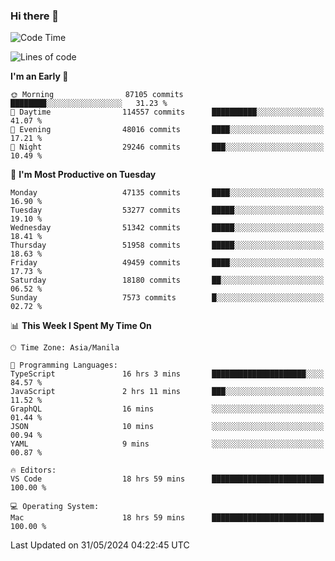 ### Hi there 👋

<!--START_SECTION:waka-->
![Code Time](http://img.shields.io/badge/Code%20Time-5%2C207%20hrs%2059%20mins-blue)

![Lines of code](https://img.shields.io/badge/From%20Hello%20World%20I%27ve%20Written-119.9%20million%20lines%20of%20code-blue)

**I'm an Early 🐤** 

```text
🌞 Morning                87105 commits       ████████░░░░░░░░░░░░░░░░░   31.23 % 
🌆 Daytime                114557 commits      ██████████░░░░░░░░░░░░░░░   41.07 % 
🌃 Evening                48016 commits       ████░░░░░░░░░░░░░░░░░░░░░   17.21 % 
🌙 Night                  29246 commits       ███░░░░░░░░░░░░░░░░░░░░░░   10.49 % 
```
📅 **I'm Most Productive on Tuesday** 

```text
Monday                   47135 commits       ████░░░░░░░░░░░░░░░░░░░░░   16.90 % 
Tuesday                  53277 commits       █████░░░░░░░░░░░░░░░░░░░░   19.10 % 
Wednesday                51342 commits       █████░░░░░░░░░░░░░░░░░░░░   18.41 % 
Thursday                 51958 commits       █████░░░░░░░░░░░░░░░░░░░░   18.63 % 
Friday                   49459 commits       ████░░░░░░░░░░░░░░░░░░░░░   17.73 % 
Saturday                 18180 commits       ██░░░░░░░░░░░░░░░░░░░░░░░   06.52 % 
Sunday                   7573 commits        █░░░░░░░░░░░░░░░░░░░░░░░░   02.72 % 
```


📊 **This Week I Spent My Time On** 

```text
🕑︎ Time Zone: Asia/Manila

💬 Programming Languages: 
TypeScript               16 hrs 3 mins       █████████████████████░░░░   84.57 % 
JavaScript               2 hrs 11 mins       ███░░░░░░░░░░░░░░░░░░░░░░   11.52 % 
GraphQL                  16 mins             ░░░░░░░░░░░░░░░░░░░░░░░░░   01.44 % 
JSON                     10 mins             ░░░░░░░░░░░░░░░░░░░░░░░░░   00.94 % 
YAML                     9 mins              ░░░░░░░░░░░░░░░░░░░░░░░░░   00.87 % 

🔥 Editors: 
VS Code                  18 hrs 59 mins      █████████████████████████   100.00 % 

💻 Operating System: 
Mac                      18 hrs 59 mins      █████████████████████████   100.00 % 
```


 Last Updated on 31/05/2024 04:22:45 UTC
<!--END_SECTION:waka-->


<!--
**rad182/rad182** is a ✨ _special_ ✨ repository because its `README.md` (this file) appears on your GitHub profile.

Here are some ideas to get you started:

- 🔭 I’m currently working on ...
- 🌱 I’m currently learning ...
- 👯 I’m looking to collaborate on ...
- 🤔 I’m looking for help with ...
- 💬 Ask me about ...
- 📫 How to reach me: ...
- 😄 Pronouns: ...
- ⚡ Fun fact: ...
-->

